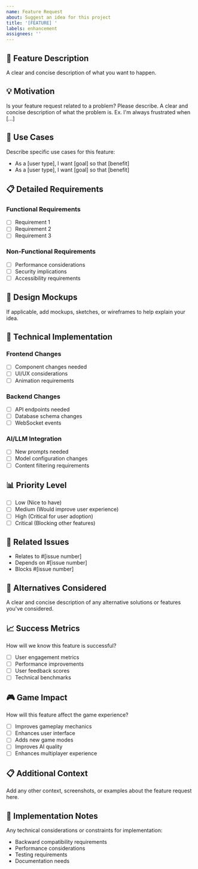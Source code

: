 ```yaml
---
name: Feature Request
about: Suggest an idea for this project
title: '[FEATURE] '
labels: enhancement
assignees: ''
---
```


## 🚀 Feature Description
A clear and concise description of what you want to happen.

## 💡 Motivation
Is your feature request related to a problem? Please describe.
A clear and concise description of what the problem is. Ex. I'm always frustrated when [...]

## 🎯 Use Cases
Describe specific use cases for this feature:
- As a [user type], I want [goal] so that [benefit]
- As a [user type], I want [goal] so that [benefit]

## 📋 Detailed Requirements
### Functional Requirements
- [ ] Requirement 1
- [ ] Requirement 2
- [ ] Requirement 3

### Non-Functional Requirements
- [ ] Performance considerations
- [ ] Security implications
- [ ] Accessibility requirements

## 🎨 Design Mockups
If applicable, add mockups, sketches, or wireframes to help explain your idea.

## 🔧 Technical Implementation
### Frontend Changes
- [ ] Component changes needed
- [ ] UI/UX considerations
- [ ] Animation requirements

### Backend Changes
- [ ] API endpoints needed
- [ ] Database schema changes
- [ ] WebSocket events

### AI/LLM Integration
- [ ] New prompts needed
- [ ] Model configuration changes
- [ ] Content filtering requirements

## 📊 Priority Level
- [ ] Low (Nice to have)
- [ ] Medium (Would improve user experience)
- [ ] High (Critical for user adoption)
- [ ] Critical (Blocking other features)

## 🔗 Related Issues
- Relates to #[issue number]
- Depends on #[issue number]
- Blocks #[issue number]

## 🌟 Alternatives Considered
A clear and concise description of any alternative solutions or features you've considered.

## 📈 Success Metrics
How will we know this feature is successful?
- [ ] User engagement metrics
- [ ] Performance improvements
- [ ] User feedback scores
- [ ] Technical benchmarks

## 🎮 Game Impact
How will this feature affect the game experience?
- [ ] Improves gameplay mechanics
- [ ] Enhances user interface
- [ ] Adds new game modes
- [ ] Improves AI quality
- [ ] Enhances multiplayer experience

## 📋 Additional Context
Add any other context, screenshots, or examples about the feature request here.

## 🚧 Implementation Notes
Any technical considerations or constraints for implementation:
- Backward compatibility requirements
- Performance considerations
- Testing requirements
- Documentation needs 